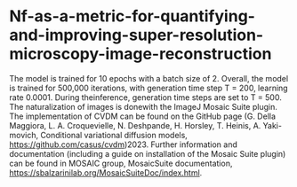 # Nf-as-a-metric-for-quantifying-and-improving-super-resolution-microscopy-image-reconstruction
The model is trained for 10 epochs with a batch size of 2. Overall, the model is trained for 500,000 iterations, with generation time step T = 200, learning rate 0.0001. 
During theinference, generation time steps are set to T = 500. The naturalization of images is donewith the ImageJ Mosaic Suite plugin. 
The implementation of CVDM can be found on the GitHub page (G. Della Maggiora, L. A. Croquevielle, N. Deshpande, H. Horsley, T. Heinis, A. Yaki-movich, Conditional variational diffusion models, https://github.com/casus/cvdm)2023. 
Further information and documentation (including a guide on installation of the Mosaic Suite plugin) can be found in  MOSAIC group, MosaicSuite documentation, https://sbalzarinilab.org/MosaicSuiteDoc/index.html.
